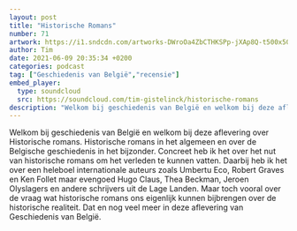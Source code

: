 ```yaml
---
layout: post
title: "Historische Romans"
number: 71
artwork: https://i1.sndcdn.com/artworks-DWroOa4ZbCTHKSPp-jXAp8Q-t500x500.jpg
author: Tim
date: 2021-06-09 20:35:34 +0200
categories: podcast
tag: ["Geschiedenis van België","recensie"]
embed_player:
  type: soundcloud
  src: https://soundcloud.com/tim-gistelinck/historische-romans
description: "Welkom bij geschiedenis van België en welkom bij deze aflevering over Historische romans."
---
```

Welkom bij geschiedenis van België en welkom bij deze aflevering over Historische romans. Historische romans in het algemeen en over de Belgische geschiedenis in het bijzonder. Concreet heb ik het over het nut van historische romans om het verleden te kunnen vatten. Daarbij heb ik het over een heleboel internationale auteurs zoals Umbertu Eco, Robert Graves en Ken Follet maar evengoed Hugo Claus, Thea Beckman, Jeroen Olyslagers en andere schrijvers uit de Lage Landen. Maar toch vooral over de vraag wat historische romans ons eigenlijk kunnen bijbrengen over de historische realiteit. Dat en nog veel meer in deze aflevering van Geschiedenis van België.